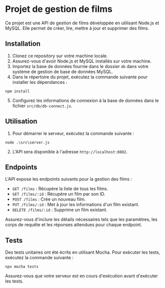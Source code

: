 # Projet de gestion de films

Ce projet est une API de gestion de films développée en utilisant Node.js et MySQL. Elle permet de créer, lire, mettre à jour et supprimer des films.

## Installation

1. Clonez ce repository sur votre machine locale.
2. Assurez-vous d'avoir Node.js et MySQL installés sur votre machine.
3. Importez la base de données fournie dans le dossier `db` dans votre système de gestion de base de données MySQL.
4. Dans le répertoire du projet, exécutez la commande suivante pour installer les dépendances :

```shell
npm install
```

5. Configurez les informations de connexion à la base de données dans le fichier `src/db/db-connect.js`.

## Utilisation

1. Pour démarrer le serveur, exécutez la commande suivante :

```shell
node .\src\server.js
```

2. L'API sera disponible à l'adresse `http://localhost:8082`.

## Endpoints

L'API expose les endpoints suivants pour la gestion des films :

- `GET /films` : Récupère la liste de tous les films.
- `GET /films/:id` : Récupère un film par son ID.
- `POST /films` : Crée un nouveau film.
- `PUT /films/:id` : Met à jour les informations d'un film existant.
- `DELETE /films/:id` : Supprime un film existant.

Assurez-vous d'inclure les détails nécessaires tels que les paramètres, les corps de requête et les réponses attendues pour chaque endpoint.

## Tests

Des tests unitaires ont été écrits en utilisant Mocha. Pour exécuter les tests, exécutez la commande suivante :

```shell
npx mocha tests
```

Assurez-vous que votre serveur est en cours d'exécution avant d'exécuter les tests.
